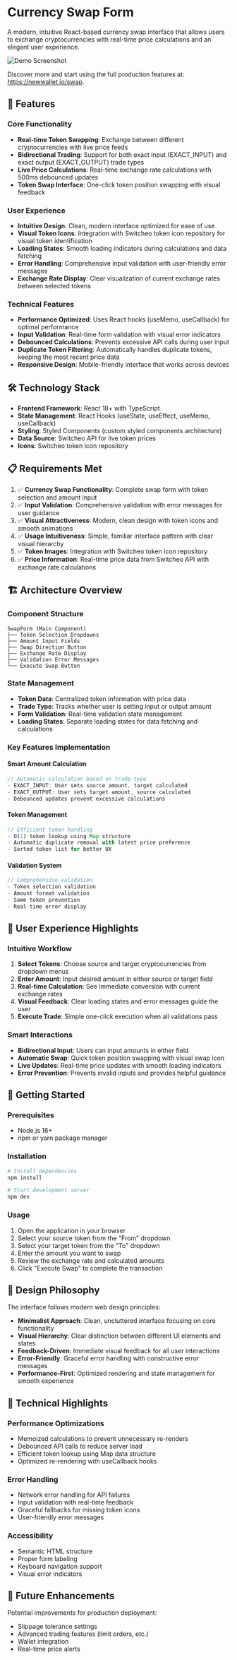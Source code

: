 # Currency Swap Form

A modern, intuitive React-based currency swap interface that allows users to exchange cryptocurrencies with real-time price calculations and an elegant user experience.

![Demo Screenshot](./Screenshot.png)

Discover more and start using the full production features at: https://newwallet.io/swap.

## 🚀 Features

### Core Functionality
- **Real-time Token Swapping**: Exchange between different cryptocurrencies with live price feeds
- **Bidirectional Trading**: Support for both exact input (EXACT_INPUT) and exact output (EXACT_OUTPUT) trade types
- **Live Price Calculations**: Real-time exchange rate calculations with 500ms debounced updates
- **Token Swap Interface**: One-click token position swapping with visual feedback

### User Experience
- **Intuitive Design**: Clean, modern interface optimized for ease of use
- **Visual Token Icons**: Integration with Switcheo token icon repository for visual token identification
- **Loading States**: Smooth loading indicators during calculations and data fetching
- **Error Handling**: Comprehensive input validation with user-friendly error messages
- **Exchange Rate Display**: Clear visualization of current exchange rates between selected tokens

### Technical Features
- **Performance Optimized**: Uses React hooks (useMemo, useCallback) for optimal performance
- **Input Validation**: Real-time form validation with visual error indicators
- **Debounced Calculations**: Prevents excessive API calls during user input
- **Duplicate Token Filtering**: Automatically handles duplicate tokens, keeping the most recent price data
- **Responsive Design**: Mobile-friendly interface that works across devices

## 🛠 Technology Stack

- **Frontend Framework**: React 18+ with TypeScript
- **State Management**: React Hooks (useState, useEffect, useMemo, useCallback)
- **Styling**: Styled Components (custom styled components architecture)
- **Data Source**: Switcheo API for live token prices
- **Icons**: Switcheo token icon repository

## 📋 Requirements Met

1. ✅ **Currency Swap Functionality**: Complete swap form with token selection and amount input
2. ✅ **Input Validation**: Comprehensive validation with error messages for user guidance
3. ✅ **Visual Attractiveness**: Modern, clean design with token icons and smooth animations
4. ✅ **Usage Intuitiveness**: Simple, familiar interface pattern with clear visual hierarchy
5. ✅ **Token Images**: Integration with Switcheo token icon repository
6. ✅ **Price Information**: Real-time price data from Switcheo API with exchange rate calculations

## 🏗 Architecture Overview

### Component Structure
```
SwapForm (Main Component)
├── Token Selection Dropdowns
├── Amount Input Fields
├── Swap Direction Button
├── Exchange Rate Display
├── Validation Error Messages
└── Execute Swap Button
```

### State Management
- **Token Data**: Centralized token information with price data
- **Trade Type**: Tracks whether user is setting input or output amount
- **Form Validation**: Real-time validation state management
- **Loading States**: Separate loading states for data fetching and calculations

### Key Features Implementation

#### Smart Amount Calculation
```typescript
// Automatic calculation based on trade type
- EXACT_INPUT: User sets source amount, target calculated
- EXACT_OUTPUT: User sets target amount, source calculated
- Debounced updates prevent excessive calculations
```

#### Token Management
```typescript
// Efficient token handling
- O(1) token lookup using Map structure
- Automatic duplicate removal with latest price preference
- Sorted token list for better UX
```

#### Validation System
```typescript
// Comprehensive validation
- Token selection validation
- Amount format validation
- Same token prevention
- Real-time error display
```

## 🎯 User Experience Highlights

### Intuitive Workflow
1. **Select Tokens**: Choose source and target cryptocurrencies from dropdown menus
2. **Enter Amount**: Input desired amount in either source or target field
3. **Real-time Calculation**: See immediate conversion with current exchange rates
4. **Visual Feedback**: Clear loading states and error messages guide the user
5. **Execute Trade**: Simple one-click execution when all validations pass

### Smart Interactions
- **Bidirectional Input**: Users can input amounts in either field
- **Automatic Swap**: Quick token position swapping with visual swap icon
- **Live Updates**: Real-time price updates with smooth loading indicators
- **Error Prevention**: Prevents invalid inputs and provides helpful guidance

## 🚀 Getting Started

### Prerequisites
- Node.js 16+ 
- npm or yarn package manager

### Installation
```bash
# Install dependencies
npm install

# Start development server
npm dev
```

### Usage
1. Open the application in your browser
2. Select your source token from the "From" dropdown
3. Select your target token from the "To" dropdown  
4. Enter the amount you want to swap
5. Review the exchange rate and calculated amounts
6. Click "Execute Swap" to complete the transaction

## 🎨 Design Philosophy

The interface follows modern web design principles:
- **Minimalist Approach**: Clean, uncluttered interface focusing on core functionality
- **Visual Hierarchy**: Clear distinction between different UI elements and states
- **Feedback-Driven**: Immediate visual feedback for all user interactions
- **Error-Friendly**: Graceful error handling with constructive error messages
- **Performance-First**: Optimized rendering and state management for smooth experience

## 🔧 Technical Highlights

### Performance Optimizations
- Memoized calculations to prevent unnecessary re-renders
- Debounced API calls to reduce server load
- Efficient token lookup using Map data structure
- Optimized re-rendering with useCallback hooks

### Error Handling
- Network error handling for API failures
- Input validation with real-time feedback
- Graceful fallbacks for missing token icons
- User-friendly error messages

### Accessibility
- Semantic HTML structure
- Proper form labeling
- Keyboard navigation support
- Visual error indicators

## 🔮 Future Enhancements
Potential improvements for production deployment:
- Slippage tolerance settings
- Advanced trading features (limit orders, etc.)
- Wallet integration
- Real-time price alerts
